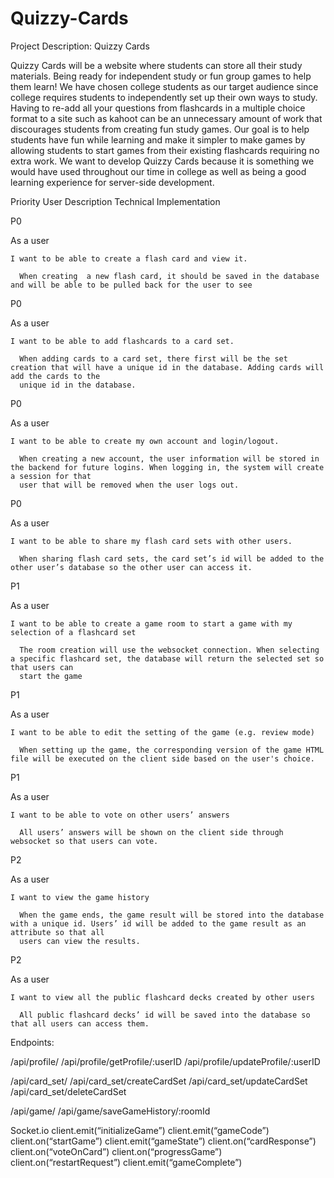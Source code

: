 # Quizzy-Cards

Project Description: Quizzy Cards

Quizzy Cards will be a website where students can store all their study materials. Being ready for independent study or fun group games to help them learn! We have chosen college students as our target audience since college requires students to independently set up their own ways to study. Having to re-add all your questions from flashcards in a multiple choice format to a site such as kahoot can be an unnecessary amount of work that discourages students from creating fun study games. Our goal is to help students have fun while learning and make it simpler to make games by allowing students to start games from their existing flashcards requiring no extra work. We want to develop Quizzy Cards because it is something we would have used throughout our time in college as well as being a good learning experience for server-side development. 

Priority
  User
    Description
      Technical Implementation

P0

  As a user
  
    I want to be able to create a flash card and view it.
    
      When creating  a new flash card, it should be saved in the database and will be able to be pulled back for the user to see

P0

  As a user
  
    I want to be able to add flashcards to a card set.
    
      When adding cards to a card set, there first will be the set creation that will have a unique id in the database. Adding cards will add the cards to the      
      unique id in the database.

P0

  As a user
  
    I want to be able to create my own account and login/logout.
    
      When creating a new account, the user information will be stored in the backend for future logins. When logging in, the system will create a session for that 
      user that will be removed when the user logs out.
      
P0

  As a user
  
    I want to be able to share my flash card sets with other users.
    
      When sharing flash card sets, the card set’s id will be added to the other user’s database so the other user can access it.
      
P1

  As a user
  
    I want to be able to create a game room to start a game with my selection of a flashcard set
    
      The room creation will use the websocket connection. When selecting a specific flashcard set, the database will return the selected set so that users can 
      start the game
      
P1

  As a user
  
    I want to be able to edit the setting of the game (e.g. review mode)
    
      When setting up the game, the corresponding version of the game HTML file will be executed on the client side based on the user's choice. 
      
P1

  As a user
  
    I want to be able to vote on other users’ answers
    
      All users’ answers will be shown on the client side through websocket so that users can vote. 
      
P2

  As a user
  
    I want to view the game history
    
      When the game ends, the game result will be stored into the database with a unique id. Users’ id will be added to the game result as an attribute so that all 
      users can view the results. 
      
P2

  As a user
  
    I want to view all the public flashcard decks created by other users
    
      All public flashcard decks’ id will be saved into the database so that all users can access them. 

 

Endpoints:

/api/profile/
/api/profile/getProfile/:userID
/api/profile/updateProfile/:userID

/api/card_set/
/api/card_set/createCardSet
/api/card_set/updateCardSet
/api/card_set/deleteCardSet

/api/game/
/api/game/saveGameHistory/:roomId

Socket.io
client.emit(“initializeGame”)
client.emit(“gameCode”)
client.on(“startGame”)
client.emit(“gameState”)
client.on(“cardResponse”)
client.on(“voteOnCard”)
client.on(“progressGame”)
client.on(“restartRequest”)
client.emit(“gameComplete”)
